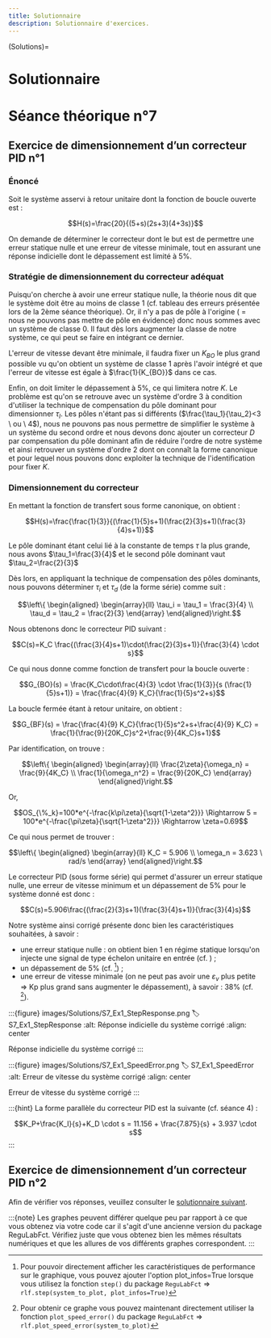 ```yaml
---
title: Solutionnaire
description: Solutionnaire d'exercices.
---
```

(Solutions)=
# Solutionnaire

# Séance théorique n°7

## Exercice de dimensionnement d’un correcteur PID n°1

### Énoncé

Soit le système asservi à retour unitaire dont la fonction de boucle ouverte est :

$$H(s)=\frac{20}{(5+s)(2s+3)(4+3s)}$$

On demande de déterminer le correcteur dont le but est de permettre une erreur statique nulle et une erreur de vitesse minimale, tout en assurant une réponse indicielle dont le dépassement est limité à 5%.

### Stratégie de dimensionnement du correcteur adéquat

Puisqu'on cherche à avoir une erreur statique nulle, la théorie nous dit que le système doit être au moins de classe 1 (cf. tableau des erreurs présentée lors de la 2ème séance théorique). Or, il n'y a pas de pôle à l'origine ( = nous ne pouvons pas mettre de pôle en évidence) donc nous sommes avec un système de classe 0. Il faut dès lors augmenter la classe de notre système, ce qui peut se faire en intégrant ce dernier.

L'erreur de vitesse devant être minimale, il faudra fixer un $K_{BO}$ le plus grand possible vu qu'on obtient un système de classe 1 après l'avoir intégré et que l'erreur de vitesse est égale à $\frac{1}{K_{BO}}$ dans ce cas.

Enfin, on doit limiter le dépassement à 5%, ce qui limitera notre $K$. Le problème est qu'on se retrouve avec un système d'ordre 3 à condition d'utiliser la technique de compensation du pôle dominant pour dimensionner $\tau_I$. Les pôles n'étant pas si différents ($\frac{\tau_1}{\tau_2}<3 \ ou \ 4$), nous ne pouvons pas nous permettre de simplifier le système à un système du second ordre et nous devons donc ajouter un correcteur $D$ par compensation du pôle dominant afin de réduire l'ordre de notre système et ainsi retrouver un système d'ordre 2 dont on connaît la forme canonique et pour lequel nous pouvons donc exploiter la technique de l'identification pour fixer $K$.

### Dimensionnement du correcteur

En mettant la fonction de transfert sous forme canonique, on obtient :

$$H(s)=\frac{\frac{1}{3}}{(\frac{1}{5}s+1)(\frac{2}{3}s+1)(\frac{3}{4}s+1)}$$

Le pôle dominant étant celui lié à la constante de temps $\tau$ la plus grande, nous avons $\tau_1=\frac{3}{4}$ et le second pôle dominant vaut $\tau_2=\frac{2}{3}$

Dès lors, en appliquant la technique de compensation des pôles dominants, nous pouvons déterminer $\tau_i$ et $\tau_d$ (de la forme série) comme suit :

$$\left\{ \begin{aligned} \begin{array}{ll} \tau_i = \tau_1 = \frac{3}{4} \\ \tau_d = \tau_2 = \frac{2}{3} \end{array} \end{aligned}\right.$$

Nous obtenons donc le correcteur PID suivant :

$$C(s)=K_C \frac{(\frac{3}{4}s+1)\cdot(\frac{2}{3}s+1)}{\frac{3}{4} \cdot s}$$

Ce qui nous donne comme fonction de transfert pour la boucle ouverte :

$$G_{BO}(s) = \frac{K_C\cdot\frac{4}{3} \cdot \frac{1}{3}}{s (\frac{1}{5}s+1)} = \frac{\frac{4}{9} K_C}{\frac{1}{5}s^2+s}$$

La boucle fermée étant à retour unitaire, on obtient :

$$G_{BF}(s) = \frac{\frac{4}{9} K_C}{\frac{1}{5}s^2+s+\frac{4}{9} K_C} = \frac{1}{\frac{9}{20K_C}s^2+\frac{9}{4K_C}s+1}$$

Par identification, on trouve :

$$\left\{ \begin{aligned} \begin{array}{ll} \frac{2\zeta}{\omega_n} = \frac{9}{4K_C} \\ \frac{1}{\omega_n^2} = \frac{9}{20K_C} \end{array} \end{aligned}\right.$$
    
Or,
   
$$OS_{\%_k}=100*e^{-\frac{k\pi\zeta}{\sqrt{1-\zeta^2}}} \Rightarrow 5 = 100*e^{-\frac{\pi\zeta}{\sqrt{1-\zeta^2}}} \Rightarrow \zeta=0.69$$
   
Ce qui nous permet de trouver :
   
$$\left\{ \begin{aligned} \begin{array}{ll} K_C = 5.906 \\ \omega_n = 3.623 \ rad/s \end{array} \end{aligned}\right.$$

Le correcteur PID (sous forme série) qui permet d'assurer un erreur statique nulle, une erreur de vitesse minimum et un dépassement de 5% pour le système donné est donc :

$$C(s)=5.906\frac{(\frac{2}{3}s+1)(\frac{3}{4}s+1)}{\frac{3}{4}s}$$

Notre système ainsi corrigé présente donc bien les caractéristiques souhaitées, à savoir :
    
- une erreur statique nulle : on obtient bien 1 en régime statique lorsqu'on injecte une signal de type échelon unitaire en entrée (cf. [](#S7_Ex1_StepResponse)) ;
- un dépassement de 5% (cf. [](#S7_Ex1_StepResponse) [^step_fct]) ;
- une erreur de vitesse minimale (on ne peut pas avoir une $\varepsilon_v$ plus petite $\Rightarrow$ Kp plus grand sans augmenter le dépassement), à savoir : 38% (cf. [](#S7_Ex1_SpeedError) [^plot_speed_error_fct]).

:::{figure} images/Solutions/S7_Ex1_StepResponse.png
:label: S7_Ex1_StepResponse
:alt: Réponse indicielle du système corrigé
:align: center

Réponse indicielle du système corrigé
:::

:::{figure} images/Solutions/S7_Ex1_SpeedError.png
:label: S7_Ex1_SpeedError
:alt: Erreur de vitesse du système corrigé
:align: center

Erreur de vitesse du système corrigé
:::

<!-- TODO: Faire un lien vers la formule du PID en // une fois qu'elle sera présentée dans le syllabus -->
:::{hint}
La forme parallèle du correcteur PID est la suivante (cf. séance 4) :

$$K_P+\frac{K_I}{s}+K_D \cdot s = 11.156 + \frac{7.875}{s} + 3.937 \cdot s$$
:::

[^step_fct]: Pour pouvoir directement afficher les caractéristiques de performance sur le graphique, vous pouvez ajouter l'option plot_infos=True lorsque vous utilisez la fonction `step()` du package `ReguLabFct` 
$\Rightarrow$ `rlf.step(system_to_plot, plot_infos=True)`
[^plot_speed_error_fct]: Pour obtenir ce graphe vous pouvez maintenant directement utiliser la fonction `plot_speed_error()` du package `ReguLabFct` 
$\Rightarrow$ `rlf.plot_speed_error(system_to_plot)`



## Exercice de dimensionnement d’un correcteur PID n°2

Afin de vérifier vos réponses, veuillez consulter le [solutionnaire suivant](https://albanvl.github.io/ReguLaboGramme/regu/LaboSeance7.html#exercice-type-examen).

:::{note}
Les graphes peuvent différer quelque peu par rapport à ce que vous obtenez via votre code car il s'agit d'une ancienne version du package ReguLabFct. Vérifiez juste que vous obtenez bien les mêmes résultats numériques et que les allures de vos différents graphes correspondent.
:::
